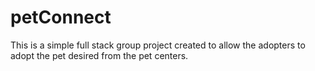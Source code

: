 # petConnect
This is a simple full stack group project created to allow the adopters to adopt the pet desired from the pet centers.
